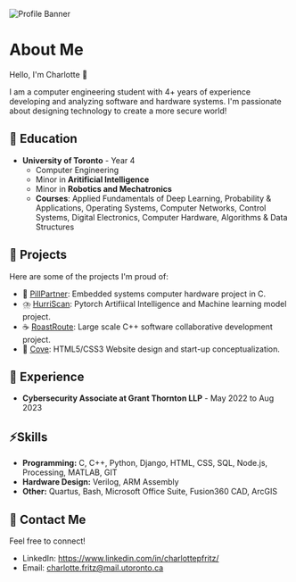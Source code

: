 ![Profile Banner](https://github.com/charlottepfritz/charlottepfritz/assets/133656144/c4351711-3bc6-4dc3-95a4-47ed83a77be2)

# About Me

Hello, I'm Charlotte 🌼

I am a computer engineering student with 4+ years of experience developing and analyzing software and hardware systems. I'm passionate about designing technology to create a more secure world!

## 🌟 Education

- **University of Toronto** - Year 4
  - Computer Engineering
  - Minor in **Aritificial Intelligence**
  - Minor in **Robotics and Mechatronics**
  - **Courses**: Applied Fundamentals of Deep Learning, Probability & Applications, Operating Systems, Computer Networks, Control Systems, Digital Electronics, Computer Hardware, Algorithms & Data Structures
 
## 💬 Projects

Here are some of the projects I'm proud of:
- 💊 [PillPartner](https://github.com/charlottepfritz/PillPartner): Embedded systems computer hardware project in C.
- ⛈️ [HurriScan](https://github.com/macaroonforu/HurriScan/tree/main): Pytorch Artifiical Intelligence and Machine learning model project.
- ☕ [RoastRoute](https://github.com/ambroseling/RoastRoute-GIS): Large scale C++ software collaborative development project.
- 🐚 [Cove](https://main--cove-serenity-in-storytime.netlify.app): HTML5/CSS3 Website design and start-up conceptualization.

## 💼 Experience

- **Cybersecurity Associate at Grant Thornton LLP** - May 2022 to Aug 2023


## ⚡️Skills

- **Programming:** C, C++, Python, Django, HTML, CSS, SQL, Node.js, Processing, MATLAB, GIT 
- **Hardware Design:** Verilog, ARM Assembly
- **Other:** Quartus, Bash, Microsoft Office Suite, Fusion360 CAD, ArcGIS

## 🔗 Contact Me

Feel free to connect!

- LinkedIn: https://www.linkedin.com/in/charlottepfritz/
- Email: charlotte.fritz@mail.utoronto.ca

